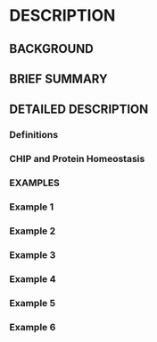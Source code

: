 # DESCRIPTION

## BACKGROUND

## BRIEF SUMMARY

## DETAILED DESCRIPTION

### Definitions

### CHIP and Protein Homeostasis

### EXAMPLES

### Example 1

### Example 2

### Example 3

### Example 4

### Example 5

### Example 6

